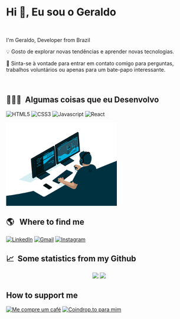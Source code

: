 # <b>Hi 👋, Eu sou o Geraldo</b>
<br>

  I'm Geraldo, Developer from Brazil <br>
<p>💡 Gosto de explorar novas tendências e aprender novas tecnologias.</p>
<p>💬 Sinta-se à vontade para entrar em contato comigo para perguntas, trabalhos voluntários ou apenas para um bate-papo interessante.</p>
  
</p>
<br>

## 👨🏻‍💻 &nbsp;Algumas coisas que eu Desenvolvo ##
<p>
  <img alt="HTML5" src="https://img.shields.io/badge/-HTML5-E34F26?style=flat-square&logo=html5&logoColor=white" />
  <img alt="CSS3" src="https://img.shields.io/badge/-CSS3-1572B6?style=flat-square&logo=css3&logoColor=white" />
  <img alt="Javascript" src="https://img.shields.io/badge/-JavaScript-F7DF1E?style=flat-square&logo=javascript&logoColor=black" />
  <img alt="React" src="https://img.shields.io/badge/-React-45b8d8?style=flat-square&logo=react&logoColor=white" />
</p>
<p>
<img align="center" src="https://github.com/geraldok7/geraldok7/blob/main/code.gif" width="300"/>
<p aligh="center">
</p>

## 🌎 &nbsp; Where to find me ##
<p>
  <a href="https://www.linkedin.com/in/geraldok7/" target="_blank"><img alt="LinkedIn" src="https://img.shields.io/badge/-Linkedin-%230077B5.svg?&style=for-the-badge&logo=linkedin&logoColor=white" /></a>
  <a href="mailto:geraldoaugustodf@gmail.com" target="_blank"><img alt="Gmail" src="https://img.shields.io/badge/-Gmail-EA4335?style=for-the-badge&logo=gmail&logoColor=white" /></a>
  <a href="https://www.instagram.com/geraldo.kennedy7/" target="_blank"><img alt="Instagram" src="https://img.shields.io/badge/-Instagram-E4405F?style=for-the-badge&logo=instagram&logoColor=white" /></a>
</p>

## 📈 &nbsp;Some statistics from my Github ##
<span align="left">

<div align="center">
  <img src="https://github-readme-stats.vercel.app/api?username=geraldok7&show_icons=true&hide_border=true&bg_color=3D3D3D&title_color=00E6FE&icon_color=00E6FE&text_color=FFFFFF" />
  <img src="http://github-readme-streak-stats.herokuapp.com?user=geraldok7&hide_border=true&theme=black-ice&background=3D3D3D&stroke=00E6FE" />
</div>


## How to support me ##
<a href="https://www.buymeacoffee.com/geraldok7" target="_blank"><img src="https://cdn.buymeacoffee.com/buttons/v2/default-yellow.png" alt="Me compre um café" width="150" ></a>
<a href="http://coindrop.to/geraldok7" target="_blank"><img src="https://coindrop.to/embed-button.png" width="150" alt="Coindrop.to para mim"></img></a>

